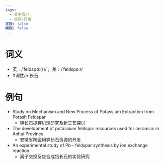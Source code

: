 ```yaml
---
tags:
  - 首字母/F
  - 级别/托福
掌握: false
模糊: false
---
```

# 词义
- 英：/ˈfeldspɑː(r)/； 美：/ˈfeldspɑːr/
- #词性/n  长石
# 例句
- Study on Mechanism and New Process of Potassium Extraction from Potash Feldspar
	- 钾长石提钾机理研究及新工艺探讨
- The development of potassium feldspar resources used for ceramics in Anhui Province
	- 安徽省陶瓷用钾长石资源的开发
- An experimental study of Pb - feldspar synthesis by ion exchange reaction
	- 离子交换反应合成铅长石的实验研究
